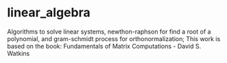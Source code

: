# linear_algebra
Algorithms to solve linear systems, newthon-raphson for find a root of a polynomial, and gram-schmidt process for orthonormalization;
This work is based on the book: Fundamentals of Matrix Computations - David S. Watkins
